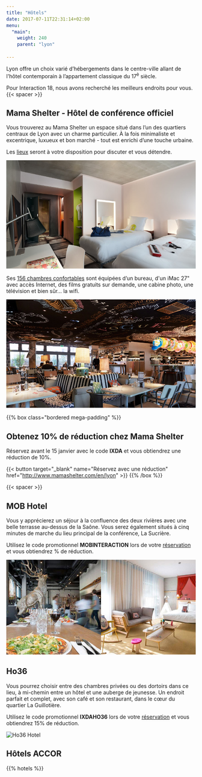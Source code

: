 ```yaml
---
title: "Hôtels"
date: 2017-07-11T22:31:14+02:00
menu:
  "main":
    weight: 240
    parent: "lyon"

---
```

Lyon offre un choix varié d’hébergements dans le centre-ville allant de l'hôtel contemporain à l’appartement classique du 17<sup>è</sup> siècle.

Pour Interaction 18, nous avons recherché les meilleurs endroits pour vous.
{{< spacer >}}
## Mama Shelter - **Hôtel de conférence officiel**

Vous trouverez au Mama Shelter un espace situé dans l’un des quartiers centraux de Lyon avec un charme particulier. À la fois minimaliste et excentrique, luxueux et bon marché - tout est enrichi d’une touche urbaine.

Les [lieux](http://www.mamashelter.com/en/lyon/photos) seront à votre disposition pour discuter et vous détendre.

![Mama Shelter Luxe Twin room](/img/photos/Mama-Shelter-luxe-twin.jpg)

Ses [156 chambres confortables](https://www.mamashelter.com/fr/lyon/chambres) sont équipées d’un bureau, d'un iMac 27" avec accès Internet, des films gratuits sur demande, une cabine photo, une télévision et bien sûr... la wifi.

![Mama Shelter restaurant](/img/photos/Mama-Shelter-restaurant.jpg)

{{% box class="bordered mega-padding" %}}

## Obtenez 10% de réduction chez Mama Shelter
Réservez avant le 15 janvier avec le code **IXDA** et vous obtiendrez une réduction de 10%.

{{< button target="_blank" name="Réservez avec une réduction" href="http://www.mamashelter.com/en/lyon" >}}
{{% /box %}}

{{< spacer >}}

## MOB Hotel

Vous y apprécierez un séjour à la confluence des deux rivières avec une belle terrasse au-dessus de la Saône. Vous serez également situés à cinq minutes de marche du lieu principal de la conférence, La Sucrière.

Utilisez le code promotionnel **MOBINTERACTION** lors de votre [réservation](https://gc.synxis.com/?hotel=74555&arrive=&depart=&rooms=1&adult=1&child=0&start=myprofile&locale=fr-FR&currency=EUR&_ga=1.2.1920882719.1509847435 "Réservez votre chambre au MOB Hotel") et vous obtiendrez % de réduction.

![MOB Hotel](/img/photos/MOB-hotel.jpg)

## Ho36

Vous pourrez choisir entre des chambres privées ou des dortoirs dans ce lieu, à mi-chemin entre un hôtel et une auberge de jeunesse. Un endroit parfait et complet, avec son café et son restaurant, dans le cœur du quartier La Guillotière.

Utilisez le code promotionnel **IXDAHO36** lors de votre [réservation](http://www.ho36hostels.com/booking?HN=336&LN=fr "Book a room at Ho36") et vous obtiendrez 15% de réduction.

![Ho36 Hotel](/img/photos/Ho36-hotel.jpg)

##  Hôtels ACCOR

{{% hotels %}}
